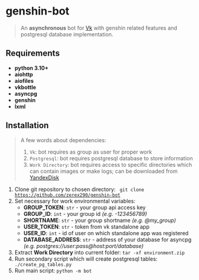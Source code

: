 # genshin-bot
> An **asynchronous** bot for [Vk](https://vk.com) with genshin related features and postgresql database
> implementation.

## Requirements
* **python 3.10+**
* **aiohttp**
* **aiofiles**
* **vkbottle**
* **asyncpg**
* **genshin**
* **lxml**

## Installation
> A few words about dependencies:
> 1. <code>Vk</code>: bot requires as group as user for proper work
> 2. <code>Postgresql</code>: bot requires postgresql database to store information
> 3. <code>Work Directory</code>: bot requires access to specific directories which can contain images or make logs; 
can be downloaded from [YandexDisk](https://disk.yandex.ru/d/LPnj__Hr9pK8NA)

 1. Clone git repository to chosen directory:
<code> git clone https://github.com/zerex290/genshin-bot </code>
 2. Set necessary for work environmental variables:
    * **GROUP_TOKEN**: <code>str</code> - your group api access key
    * **GROUP_ID**: <code>int</code> - your group id *(e.g. -123456789)*
    * **SHORTNAME**: <code>str</code> - your group shortname *(e.g. @my_group)*
    * **USER_TOKEN**: <code>str</code> - token from vk standalone app
    * **USER_ID**: <code>int</code> - id of user on which standalone app was registered
    * **DATABASE_ADDRESS**: <code>str</code> - address of your database for asyncpg
*(e.g. postgres://user:pass@host:port/database)*
 3. Extract **Work Directory** into current folder: <code>tar -xf environment.zip </code>
 4. Run secondary script which will create postgresql tables: <code> ./create_pg_tables.py </code>
 5. Run main script: <code>python -m bot</code>
